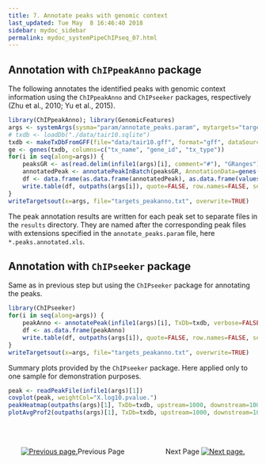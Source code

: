 ```yaml
---
title: 7. Annotate peaks with genomic context
last_updated: Tue May  8 16:46:40 2018
sidebar: mydoc_sidebar
permalink: mydoc_systemPipeChIPseq_07.html
---
```


## Annotation with `ChIPpeakAnno` package

The following annotates the identified peaks with genomic context
information using the `ChIPpeakAnno` and `ChIPseeker` packages, respectively
(Zhu et al., 2010; Yu et al., 2015).


```r
library(ChIPpeakAnno); library(GenomicFeatures)
args <- systemArgs(sysma="param/annotate_peaks.param", mytargets="targets_macs.txt")
# txdb <- loadDb("./data/tair10.sqlite")
txdb <- makeTxDbFromGFF(file="data/tair10.gff", format="gff", dataSource="TAIR", organism="Arabidopsis thaliana")
ge <- genes(txdb, columns=c("tx_name", "gene_id", "tx_type")) 
for(i in seq(along=args)) {
    peaksGR <- as(read.delim(infile1(args)[i], comment="#"), "GRanges")
    annotatedPeak <- annotatePeakInBatch(peaksGR, AnnotationData=genes(txdb))
    df <- data.frame(as.data.frame(annotatedPeak), as.data.frame(values(ge[values(annotatedPeak)$feature,])))
    write.table(df, outpaths(args[i]), quote=FALSE, row.names=FALSE, sep="\t")
}
writeTargetsout(x=args, file="targets_peakanno.txt", overwrite=TRUE)
```



The peak annotation results are written for each peak set to separate
files in the `results` directory. They are named after the corresponding peak
files with extensions specified in the `annotate_peaks.param` file, 
here `*.peaks.annotated.xls`.

## Annotation with `ChIPseeker` package

Same as in previous step but using the `ChIPseeker` package for annotating the peaks.


```r
library(ChIPseeker)
for(i in seq(along=args)) {
    peakAnno <- annotatePeak(infile1(args)[i], TxDb=txdb, verbose=FALSE)
    df <- as.data.frame(peakAnno)
    write.table(df, outpaths(args[i]), quote=FALSE, row.names=FALSE, sep="\t")
}
writeTargetsout(x=args, file="targets_peakanno.txt", overwrite=TRUE)
```

Summary plots provided by the `ChIPseeker` package. Here applied only to one sample
for demonstration purposes.


```r
peak <- readPeakFile(infile1(args)[1])
covplot(peak, weightCol="X.log10.pvalue.")
peakHeatmap(outpaths(args)[1], TxDb=txdb, upstream=1000, downstream=1000, color="red")
plotAvgProf2(outpaths(args)[1], TxDb=txdb, upstream=1000, downstream=1000, xlab="Genomic Region (5'->3')", ylab = "Read Count Frequency")
```

<br><br><center><a href="mydoc_systemPipeChIPseq_06.html"><img src="images/left_arrow.png" alt="Previous page."></a>Previous Page &nbsp; &nbsp; &nbsp; &nbsp; &nbsp; &nbsp; &nbsp; &nbsp; &nbsp; &nbsp; Next Page
<a href="mydoc_systemPipeChIPseq_08.html"><img src="images/right_arrow.png" alt="Next page."></a></center>
